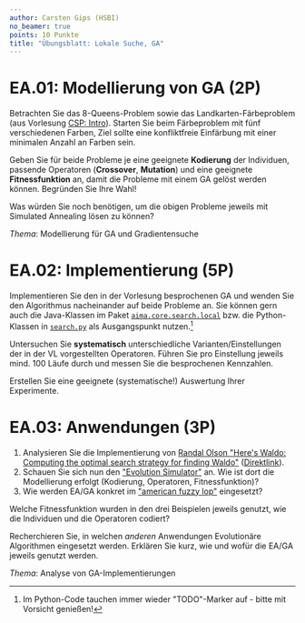 ```yaml
---
author: Carsten Gips (HSBI)
no_beamer: true
points: 10 Punkte
title: "Übungsblatt: Lokale Suche, GA"
---
```


# EA.01: Modellierung von GA (2P)

Betrachten Sie das 8-Queens-Problem sowie das Landkarten-Färbeproblem (aus Vorlesung
[CSP: Intro](../lecture/csp/csp1-intro.md)). Starten Sie beim Färbeproblem mit fünf
verschiedenen Farben, Ziel sollte eine konfliktfreie Einfärbung mit einer minimalen
Anzahl an Farben sein.

Geben Sie für beide Probleme je eine geeignete **Kodierung** der Individuen,
passende Operatoren (**Crossover**, **Mutation**) und eine geeignete
**Fitnessfunktion** an, damit die Probleme mit einem GA gelöst werden können.
Begründen Sie Ihre Wahl!

Was würden Sie noch benötigen, um die obigen Probleme jeweils mit Simulated
Annealing lösen zu können?

*Thema*: Modellierung für GA und Gradientensuche

# EA.02: Implementierung (5P)

Implementieren Sie den in der Vorlesung besprochenen GA und wenden Sie den
Algorithmus nacheinander auf beide Probleme an. Sie können gern auch die
Java-Klassen im Paket
[`aima.core.search.local`](https://github.com/aimacode/aima-java/tree/AIMA3e/aima-core/src/main/java/aima/core/search/local)
bzw. die Python-Klassen in
[`search.py`](https://github.com/aimacode/aima-python/blob/master/search.py) als
Ausgangspunkt nutzen.[^1]

Untersuchen Sie **systematisch** unterschiedliche Varianten/Einstellungen der in der
VL vorgestellten Operatoren. Führen Sie pro Einstellung jeweils mind. 100 Läufe
durch und messen Sie die besprochenen Kennzahlen.

Erstellen Sie eine geeignete (systematische!) Auswertung Ihrer Experimente.

# EA.03: Anwendungen (3P)

1.  Analysieren Sie die Implementierung von [Randal Olson "Here's Waldo: Computing
    the optimal search strategy for finding
    Waldo"](http://www.randalolson.com/2015/02/03/heres-waldo-computing-the-optimal-search-strategy-for-finding-waldo/)
    ([Direktlink](https://github.com/rhiever/Data-Analysis-and-Machine-Learning-Projects)).
2.  Schauen Sie sich nun den ["Evolution
    Simulator"](https://www.openprocessing.org/sketch/205807) an. Wie ist dort die
    Modellierung erfolgt (Kodierung, Operatoren, Fitnessfunktion)?
3.  Wie werden EA/GA konkret im ["american fuzzy
    lop"](https://lcamtuf.coredump.cx/afl/) eingesetzt?

Welche Fitnessfunktion wurden in den drei Beispielen jeweils genutzt, wie die
Individuen und die Operatoren codiert?

Recherchieren Sie, in welchen *anderen* Anwendungen Evolutionäre Algorithmen
eingesetzt werden. Erklären Sie kurz, wie und wofür die EA/GA jeweils genutzt
werden.

*Thema*: Analyse von GA-Implementierungen

[^1]: Im Python-Code tauchen immer wieder "TODO"-Marker auf - bitte mit Vorsicht
    genießen!
